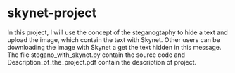 # skynet-project

In this project, I will use the concept of the steganogtaphy to hide a text and upload the image, which contain the text with Skynet. Other users can be downloading the image with Skynet a get the text hidden in this message. The file stegano_with_skynet.py contain the source code and Description_of_the_project.pdf contain the description of project.
